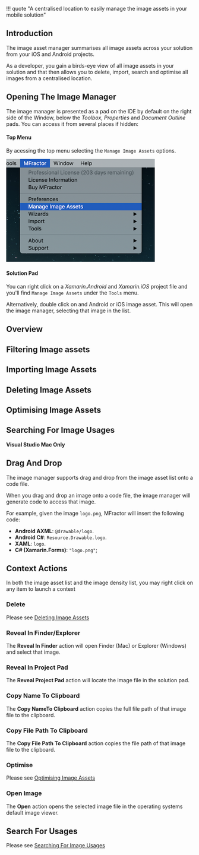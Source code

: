!!! quote "A centralised location to easily manage the image assets in your mobile solution"

## Introduction

The image asset manager summarises all image assets across your solution from your iOS and Android projects.

As a developer, you gain a birds-eye view of all image assets in your solution and that then allows you to delete, import, search and optimise all images from a centralised location.

## Opening The Image Manager
The image manager is presented as a pad on the IDE by default on the right side of the Window, below the _Toolbox_, _Properties_ and _Document Outline_ pads. You can access it from several places if hidden:

#### Top Menu
By acessing the top menu selecting the `Manage Image Assets` options.

![Opening the Image Asset Manager from the top menu](/img/image-management/manage-images-top-menu.png)

#### Solution Pad
You can right click on a _Xamarin.Android_ and _Xamarin.iOS_ project file and you'll find `Manage Image Assets` under the `Tools` menu.

Alternatively, double click on and Android or iOS image asset. This will open the image manager, selecting that image in the list.

## Overview

## Filtering Image assets

## Importing Image Assets

## Deleting Image Assets

## Optimising Image Assets

## Searching For Image Usages

**Visual Studio Mac Only**


## Drag And Drop

The image manager supports drag and drop from the image asset list onto a code file.

When you drag and drop an image onto a code file, the image manager will generate code to access that image.

For example, given the image `logo.png`, MFractor will insert the following code:

 * **Android AXML**: `@drawable/logo`.
 * **Android C#**: `Resource.Drawable.logo`.
 * **XAML**: `logo`.
 * **C# (Xamarin.Forms)**: `"logo.png"`;

## Context Actions

In both the image asset list and the image density list, you may right click on any item to launch a context

### Delete

Please see [Deleting Image Assets](#deleting-image-assets)

### Reveal In Finder/Explorer

The **Reveal In Finder** action will open Finder (Mac) or Explorer (Windows) and select that image.

### Reveal In Project Pad

The **Reveal Project Pad** action will locate the image file in the solution pad.

### Copy Name To Clipboard

The **Copy NameTo Clipboard** action copies the full file path of that image file to the clipboard.

### Copy File Path To Clipboard

The **Copy File Path To Clipboard** action copies the file path of that image file to the clipboard.

### Optimise

Please see [Optimising Image Assets](#optimising-image-assets)

### Open Image

The **Open** action opens the selected image file in the operating systems default image viewer.

## Search For Usages

Please see [Searching For Image Usages](#searching-for-image-usages)
